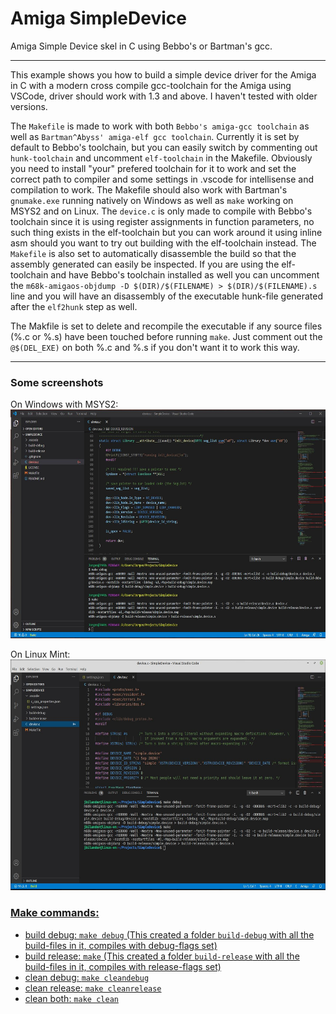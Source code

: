 # Amiga SimpleDevice
Amiga Simple Device skel in C using Bebbo's or Bartman's gcc.

***
This example shows you how to build a simple device driver for the Amiga in C with a modern cross compile gcc-toolchain for the Amiga using VSCode, driver should work with 1.3 and above. I haven't tested with older versions.

The `Makefile` is made to work with both `Bebbo's amiga-gcc toolchain` as well as `Bartman^Abyss' amiga-elf gcc toolchain`. Currently it is set by default to Bebbo's toolchain, but you can easily switch by commenting out `hunk-toolchain` and uncomment `elf-toolchain` in the Makefile. Obviously you need to install "your" prefered toolchain for it to work and set the correct path to compiler and some settings in .vscode for intellisense and compilation to work. The Makefile should also work with Bartman's `gnumake.exe` running natively on Windows as well as `make` working on MSYS2 and on Linux. The `device.c` is only made to compile with Bebbo's toolchain since it is using register assignments in function parameters, no such thing exists in the elf-toolchain but you can work around it using inline asm should you want to try out building with the elf-toolchain instead. The `Makefile` is also set to automatically disassemble the build so that the assembly generated can easily be inspected. If you are using the elf-toolchain and have Bebbo's toolchain installed as well you can uncomment the `m68k-amigaos-objdump -D $(DIR)/$(FILENAME) > $(DIR)/$(FILENAME).s` line and you will have an disassembly of the executable hunk-file generated after the `elf2hunk` step as well.

The Makfile is set to delete and recompile the executable if any source files (%.c or %.s) have been touched before running `make`. Just comment out the `@$(DEL_EXE)` on both %.c and %.s if you don't want it to work this way.
***
### Some screenshots

On Windows with MSYS2: <br />
<a href="images/VSCode_on_windows_with_MSYS2.jpg">
<img src="images/VSCode_on_windows_with_MSYS2.jpg" width="577" height="366">
</a>
<br />

On Linux Mint: <br />
<a href="images/VSCode_on_linux.jpg">
<img src="images/VSCode_on_linux.jpg" width="577" height="369">
<br />
 ### Make commands:
* build debug: `make debug`  (This created a folder `build-debug` with all the build-files in it, compiles with debug-flags set)
* build release: `make`  (This created a folder `build-release` with all the build-files in it, compiles with release-flags set)
* clean debug: `make cleandebug`
* clean release: `make cleanrelease`
* clean both: `make clean`
<br />

  
